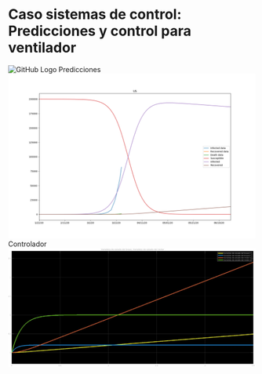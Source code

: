 # Caso sistemas de control: Predicciones y control para ventilador
![GitHub Logo](Animacion.mp4.png)
Predicciones
![GitHub Logo](/COVID19-SIR-master/US.png)
Controlador
![GitHub Logo](/vsmotorbrazo.jpg)
